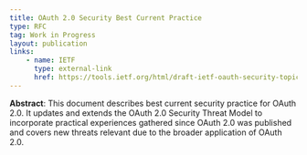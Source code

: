 ```yaml
---
title: OAuth 2.0 Security Best Current Practice
type: RFC
tag: Work in Progress
layout: publication
links:
    - name: IETF
      type: external-link
      href: https://tools.ietf.org/html/draft-ietf-oauth-security-topics-11
---
```


**Abstract**: 
This document describes best current security practice for OAuth 2.0.
   It updates and extends the OAuth 2.0 Security Threat Model to
   incorporate practical experiences gathered since OAuth 2.0 was
   published and covers new threats relevant due to the broader
   application of OAuth 2.0.

